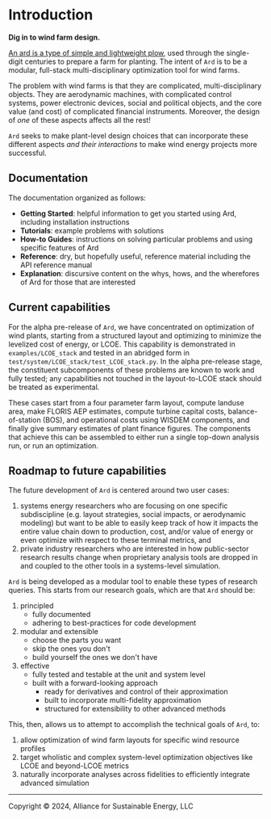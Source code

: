 
# Introduction

**Dig in to wind farm design.**

<!-- The (aspirationally) foolproof tool for preparing wind farm layouts. -->

[An ard is a type of simple and lightweight plow](https://en.wikipedia.org/wiki/Ard_\(plough\)), used through the single-digit centuries to prepare a farm for planting.
The intent of `Ard` is to be a modular, full-stack multi-disciplinary optimization tool for wind farms.

The problem with wind farms is that they are complicated, multi-disciplinary objects.
They are aerodynamic machines, with complicated control systems, power electronic devices, social and political objects, and the core value (and cost) of complicated financial instruments.
Moreover, the design of *one* of these aspects affects all the rest!

`Ard` seeks to make plant-level design choices that can incorporate these different aspects _and their interactions_ to make wind energy projects more successful.

## Documentation
The documentation organized as follows:
- **Getting Started**: helpful information to get you started using Ard, including installation instructions
- **Tutorials**: example problems with solutions
- **How-to Guides**: instructions on solving particular problems and using specific features of Ard
- **Reference**: dry, but hopefully useful, reference material including the API reference manual
- **Explanation**: discursive content on the whys, hows, and the wherefores of Ard for those that are interested


## Current capabilities

For the alpha pre-release of `Ard`, we have concentrated on optimization of wind plants, starting from a structured layout and optimizing to minimize the levelized cost of energy, or LCOE.
This capability is demonstrated in `examples/LCOE_stack` and tested in an abridged form in `test/system/LCOE_stack/test_LCOE_stack.py`.
In the alpha pre-release stage, the constituent subcomponents of these problems are known to work and fully tested; any capabilities not touched in the layout-to-LCOE stack should be treated as experimental.

These cases start from a four parameter farm layout, compute landuse area, make FLORIS AEP estimates, compute turbine capital costs, balance-of-station (BOS), and operational costs using WISDEM components, and finally give summary estimates of plant finance figures.
The components that achieve this can be assembled to either run a single top-down analysis run, or run an optimization.

## Roadmap to future capabilities

The future development of `Ard` is centered around two user cases:
1) systems energy researchers who are focusing on one specific subdiscipline (e.g. layout strategies, social impacts, or aerodynamic modeling) but want to be able to easily keep track of how it impacts the entire value chain down to production, cost, and/or value of energy or even optimize with respect to these terminal metrics, and
2) private industry researchers who are interested in how public-sector research results change when proprietary analysis tools are dropped in and coupled to the other tools in a systems-level simulation.

`Ard` is being developed as a modular tool to enable these types of research queries.
This starts from our research goals, which are that `Ard` should be:
1) principled
   - fully documented
   - adhering to best-practices for code development
2) modular and extensible
   - choose the parts you want
   - skip the ones you don't
   - build yourself the ones we don't have
3) effective
    - fully tested and testable at the unit and system level
    - built with a forward-looking approach
        - ready for derivatives and control of their approximation
        - built to incorporate multi-fidelity approximation
        - structured for extensibility to other advanced methods

This, then, allows us to attempt to accomplish the technical goals of `Ard`, to:
1) allow optimization of wind farm layouts for specific wind resource profiles
2) target wholistic and complex system-level optimization objectives like LCOE and beyond-LCOE metrics
3) naturally incorporate analyses across fidelities to efficiently integrate advanced simulation

---

Copyright &copy; 2024, Alliance for Sustainable Energy, LLC
